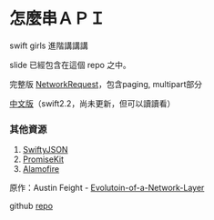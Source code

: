 # 怎麼串ＡＰＩ
swift girls 進階講講講

slide 已經包含在這個 repo 之中。

完整版 [NetworkRequest](https://github.com/yoxisem544/NetworkRequestKit)，包含paging, multipart部分

[中文版](https://github.com/yoxisem544/Network-Evolution-Practice)（swift2.2，尚未更新，但可以讀讀看）

### 其他資源
1. [SwiftyJSON](https://github.com/SwiftyJSON/SwiftyJSON)
2. [PromiseKit](https://github.com/mxcl/PromiseKit)
3. [Alamofire](https://github.com/Alamofire/Alamofire)

原作：Austin Feight - [Evolutoin-of-a-Network-Layer](https://medium.com/@austinfeight/evolution-of-a-networking-layer-c395017188b3#.pkla1nafd)

github [repo](https://github.com/feighter09/Evolution-of-a-Network-Layer)